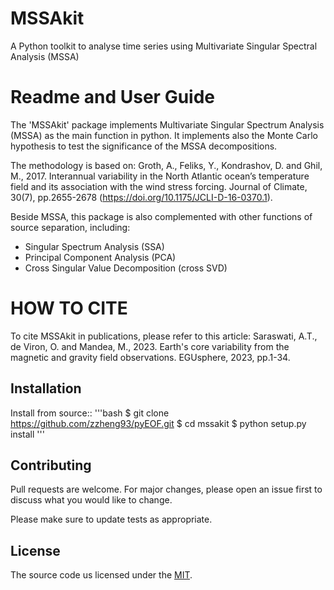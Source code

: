 # MSSAkit
A Python toolkit to analyse time series using Multivariate Singular Spectral Analysis (MSSA)

# Readme and User Guide

The 'MSSAkit' package implements Multivariate Singular Spectrum Analysis (MSSA) as the main function in python. It implements also the Monte Carlo hypothesis to test the significance of the MSSA decompositions.

The methodology is based on:
Groth, A., Feliks, Y., Kondrashov, D. and Ghil, M., 2017. Interannual variability in the North Atlantic ocean’s temperature field and its association with the wind stress forcing. Journal of Climate, 30(7), pp.2655-2678 (https://doi.org/10.1175/JCLI-D-16-0370.1).

Beside MSSA, this package is also complemented with other functions of source separation, including:
- Singular Spectrum Analysis (SSA)
- Principal Component Analysis (PCA)
- Cross Singular Value Decomposition (cross SVD)

# HOW TO CITE
To cite MSSAkit in publications, please refer to this article:
Saraswati, A.T., de Viron, O. and Mandea, M., 2023. Earth's core variability from the magnetic and gravity field observations. EGUsphere, 2023, pp.1-34.

## Installation

Install from source:: 
'''bash
    $ git clone https://github.com/zzheng93/pyEOF.git
    $ cd mssakit
    $ python setup.py install
'''

## Contributing

Pull requests are welcome. For major changes, please open an issue first
to discuss what you would like to change.

Please make sure to update tests as appropriate.

## License

The source code us licensed under the [MIT](https://choosealicense.com/licenses/mit/).

